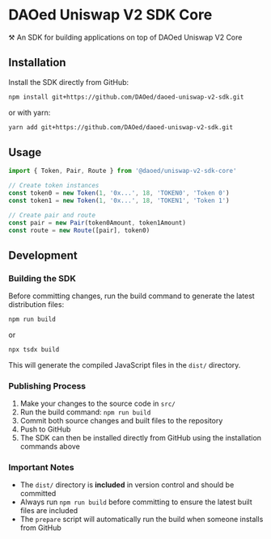 # DAOed Uniswap V2 SDK Core

⚒️ An SDK for building applications on top of DAOed Uniswap V2 Core

## Installation

Install the SDK directly from GitHub:

```bash
npm install git+https://github.com/DAOed/daoed-uniswap-v2-sdk.git
```

or with yarn:

```bash
yarn add git+https://github.com/DAOed/daoed-uniswap-v2-sdk.git
```

## Usage

```typescript
import { Token, Pair, Route } from '@daoed/uniswap-v2-sdk-core'

// Create token instances
const token0 = new Token(1, '0x...', 18, 'TOKEN0', 'Token 0')
const token1 = new Token(1, '0x...', 18, 'TOKEN1', 'Token 1')

// Create pair and route
const pair = new Pair(token0Amount, token1Amount)
const route = new Route([pair], token0)
```

## Development

### Building the SDK

Before committing changes, run the build command to generate the latest distribution files:

```bash
npm run build
```

or

```bash
npx tsdx build
```

This will generate the compiled JavaScript files in the `dist/` directory.

### Publishing Process

1. Make your changes to the source code in `src/`
2. Run the build command: `npm run build`
3. Commit both source changes and built files to the repository
4. Push to GitHub
5. The SDK can then be installed directly from GitHub using the installation commands above

### Important Notes

- The `dist/` directory is **included** in version control and should be committed
- Always run `npm run build` before committing to ensure the latest built files are included
- The `prepare` script will automatically run the build when someone installs from GitHub
